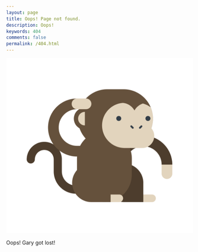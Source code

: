 ```yaml
---
layout: page
title: Oops! Page not found.
description: Oops!
keywords: 404
comments: false
permalink: /404.html
---
```



![](/images/about/gary.png)

Oops! Gary got lost!
